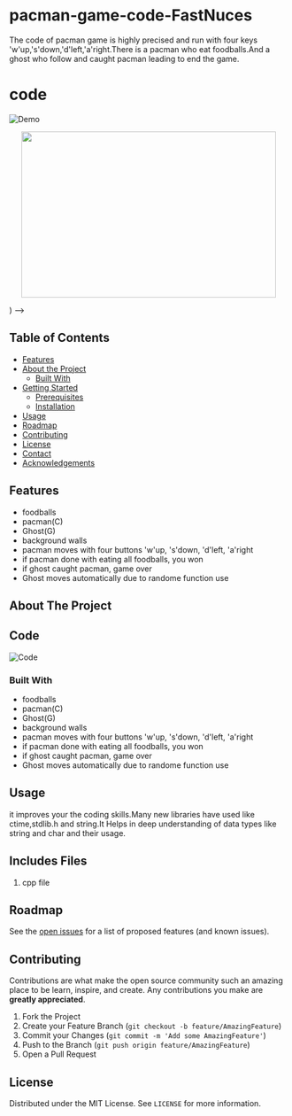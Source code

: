 # pacman-game-code-FastNuces 
The code of pacman game is highly precised and run with four keys 'w'up,'s'down,'d'left,'a'right.There is a pacman who eat foodballs.And a ghost who follow and caught pacman leading to end the game. 

# code
![Demo](https://github.com/javeriashahzadi/pacman-game-in-cpp--Fast-Nuces/blob/master/media1/ezgif.com-crop.gif)<p align="center">
  <img width="460" height="300" src="http://www.fillmurray.com/460/300">
</p>

       
</p>)
-->

<!-- TABLE OF CONTENTS -->
## Table of Contents

* [Features](#Features)
* [About the Project](#about-the-project)
  * [Built With](#built-with)
* [Getting Started](#getting-started)
  * [Prerequisites](#prerequisites)
  * [Installation](#installation)
* [Usage](#usage)
* [Roadmap](#roadmap)
* [Contributing](#contributing)
* [License](#license)
* [Contact](#contact)
* [Acknowledgements](#acknowledgements)


## Features

-   foodballs
-   pacman(C)
-   Ghost(G)
-   background walls
-   pacman moves with four buttons
    'w'up,
    's'down,
    'd'left,
    'a'right
-   if pacman done with eating all foodballs, you won
-   if ghost caught pacman, game over
-   Ghost moves automatically due to randome function use





<!-- ABOUT THE PROJECT -->
## About The Project


## Code
![Code](https://github.com/javeriashahzadi/pacman-game-in-cpp--Fast-Nuces/blob/master/media1/code.png)



### Built With
-   foodballs
-   pacman(C)
-   Ghost(G)
-   background walls
-   pacman moves with four buttons
    'w'up,
    's'down,
    'd'left,
    'a'right
-   if pacman done with eating all foodballs, you won
-   if ghost caught pacman, game over
-   Ghost moves automatically due to randome function use


<!-- GETTING STARTED -->

## Usage

it improves your the coding skills.Many new libraries have used like ctime,stdlib.h and string.It Helps in deep understanding of data types like string and char and their usage.




## Includes Files
1. cpp file


<!-- ROADMAP -->
## Roadmap
See the [open issues](https://github.com/javeriashahzadi/pacman-game-in-cpp--Fast-Nuces/issues) for a list of proposed features (and known issues).

<!-- CONTRIBUTING -->
## Contributing

Contributions are what make the open source community such an amazing place to be learn, inspire, and create. Any contributions you make are **greatly appreciated**.

1. Fork the Project
2. Create your Feature Branch (`git checkout -b feature/AmazingFeature`)
3. Commit your Changes (`git commit -m 'Add some AmazingFeature'`)
4. Push to the Branch (`git push origin feature/AmazingFeature`)
5. Open a Pull Request

<!-- LICENSE -->
## License
Distributed under the MIT License. See `LICENSE` for more information.

